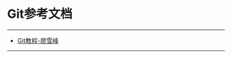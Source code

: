 # Git参考文档

---

* [Git教程-廖雪峰](https://www.liaoxuefeng.com/wiki/0013739516305929606dd18361248578c67b8067c8c017b000/)



---

